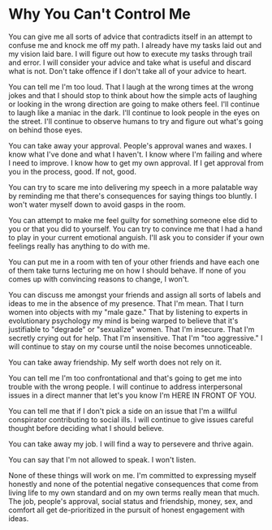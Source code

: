 # Why You Can't Control Me
You can give me all sorts of advice that contradicts itself in an attempt to confuse me and knock me off my path.
I already have my tasks laid out and my vision laid bare. I will figure out how to execute my tasks through trail and error. I will consider your advice and take what is useful and discard what is not. Don't take offence if I don't take all of your advice to heart.

You can tell me I'm too loud. That I laugh at the wrong times at the wrong jokes and that I should stop to think about how the simple acts of laughing or looking in the wrong direction are going to make others feel.
I'll continue to laugh like a maniac in the dark. I'll continue to look people in the eyes on the street. I'll continue to observe humans to try and figure out what's going on behind those eyes.

You can take away your approval.
People's approval wanes and waxes. I know what I've done and what I haven't. I know where I'm failing and where I need to improve. I know how to get my own approval. If I get approval from you in the process, good. If not, good.

You can try to scare me into delivering my speech in a more palatable way by reminding me that there's consequences for saying things too bluntly.
I won't water myself down to avoid gasps in the room.

You can attempt to make me feel guilty for something someone else did to you or that you did to yourself. You can try to convince me that I had a hand to play in your current emotional anguish.
I'll ask you to consider if your own feelings really has anything to do with me.

You can put me in a room with ten of your other friends and have each one of them take turns lecturing me on how I should behave.
If none of you comes up with convincing reasons to change, I won't.

You can discuss me amongst your friends and assign all sorts of labels and ideas to me in the absence of my presence. That I'm mean. That I turn women into objects with my "male gaze." That by listening to experts in evolutionary psychology my mind is being warped to believe that it's justifiable to "degrade" or "sexualize" women. That I'm insecure. That I'm secretly crying out for help. That I'm insensitive. That I'm "too aggressive."
I will continue to stay on my course until the noise becomes unnoticeable.

You can take away friendship.
My self worth does not rely on it.

You can tell me I'm too confrontational and that's going to get me into trouble with the wrong people.
I will continue to address interpersonal issues in a direct manner that let's you know I'm HERE IN FRONT OF YOU.

You can tell me that if I don't pick a side on an issue that I'm a willful conspirator contributing to social ills.
I will continue to give issues careful thought before deciding what I should believe.

You can take away my job.
I will find a way to persevere and thrive again.

You can say that I'm not allowed to speak.
I won't listen.

None of these things will work on me. I'm committed to expressing myself honestly and none of the potential negative consequences that come from living life to my own standard and on my own terms really mean that much. The job, people's approval, social status and friendship, money, sex, and comfort all get de-prioritized in the pursuit of honest engagement with ideas.

